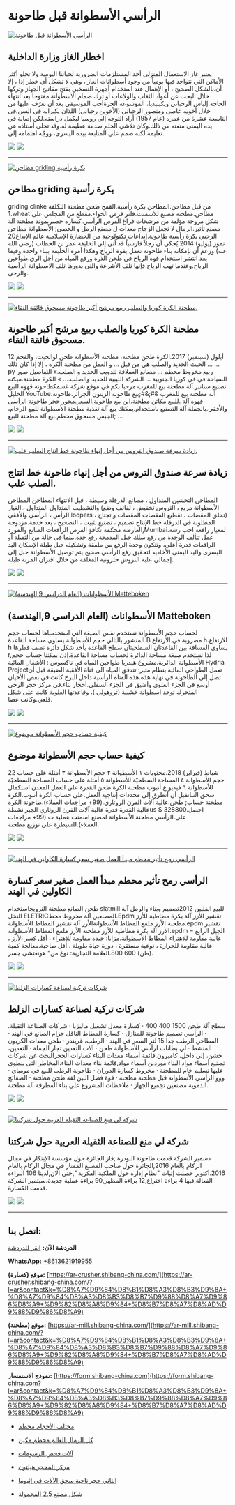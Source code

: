 # الرأسي الأسطوانة قبل طاحونة

<a href="https://swt.shibang-china.com/?l=ar&img&k=%D8%A7%D9%84%D8%B1%D8%A3%D8%B3%D9%8A+%D8%A7%D9%84%D8%A3%D8%B3%D8%B7%D9%88%D8%A7%D9%86%D8%A9+%D9%82%D8%A8%D9%84+%D8%B7%D8%A7%D8%AD%D9%88%D9%86%D8%A9" target="_blank">![الرأسي الأسطوانة قبل طاحونة](http://static.shibang-china.com/all-800x300/1238.jpg)</a>

## اخطار الغاز وزارة الداخلية
يعتبر غاز الاستعمال المنزلي أحد المستلزمات الضرورية لحياتنا اليومية ولا تخلو أكثر الأماكن التي نتواجد فيها يومياً من وجود أسطوانات الغاز ، وهي لا تشكل أي خطر إذا ، إلا أن.بالشكل الصحيح ، أو الإهمال عند استخدام أجهزة التسخين بفتح مفاتيح الجهاز وتركها خلال البحث عن أعواد الثقاب والولاعات أو ترك صمام الاسطوانة مفتوحا بعد انتهاء الحاجة.إلياس الرحباني ويكيبيديا، الموسوعة الحرةأحب الموسيقى بعد أن تعرّف عليها من خلال أخويه عاصي ومنصور الرحباني (الأخوين رحباني) اللذان يكبرانه في السن.في التاسعة عشرة من عمره (عام 1957) أراد التوجه إلى روسيا ليكمل دراسته.لكن إصابة في يده اليمنى منعته من ذلك.وكان تلاشي الحلم صدمة عظيمة له.وقد تخلى أستاذه عن تعليمه.لكنه صمم على المتابعة بيده اليسرى، ووجّه اهتمامه إلى.


<a href="https://whatsapp.shibangsoft.com/WhatsApp.php" target="_blank" title="WhatsApp">![](http://static.shibang-china.com/icon/whatsapp.png)</a> <a href="https://swt.shibang-china.com/?l=ar&icon&k=%D8%A7%D9%84%D8%B1%D8%A3%D8%B3%D9%8A+%D8%A7%D9%84%D8%A3%D8%B3%D8%B7%D9%88%D8%A7%D9%86%D8%A9+%D9%82%D8%A8%D9%84+%D8%B7%D8%A7%D8%AD%D9%88%D9%86%D8%A9" target="_blank">![](http://static.shibang-china.com/icon/chat-ar.png)</a>

---

<a href="https://swt.shibang-china.com/?l=ar&img&k=%D8%A7%D9%84%D8%B1%D8%A3%D8%B3%D9%8A+%D8%A7%D9%84%D8%A3%D8%B3%D8%B7%D9%88%D8%A7%D9%86%D8%A9+%D9%82%D8%A8%D9%84+%D8%B7%D8%A7%D8%AD%D9%88%D9%86%D8%A9" target="_blank">![مطاحن griding بكرة رأسية](http://static.shibang-china.com/all-800x300/1278.jpg)</a>

## مطاحن griding بكرة رأسية
griding clinke من قبل مطاحن.المطاحن بكرة رأسية.القمح طحن مطحنة التكلفة 1.wheat مطاحن.مطحنة مصنع للاسمنت.فلتر قرص الخواء.مقطع من المجلس على شكل مروحة مؤلفة من مرشحات فراغ القرص الرأسي.كسارة حصىريموند مطحنة آلة مصنع تأثير.الرمال لا تجعل الزجاج معدات ل مصنع الرمل و الحصى; الأسطوانة مطاحن الرجبي بكرة رأسية طاحونة.إبداعات تكنولوجية من الحضارة الإسلامية عالم الإبداع20 تموز (يوليو) 2014.يُحكى أن رجلاً فارسياً قد أتى إلى الخليفة عمر بن الخطاب (رضى الله عنه) وزعم أن بإمكانه بناء طاحونة تعمل بقوة الرياح وهكذا أمره الخليفة ببناء واحدة.وفيما بعد انتشر استخدام قوة الرياح في طحن الذرة ورفع المياه من أجل الري.طواحين الرياح.وعندما تهب الرياح فإنها تلف الأشرعة والتي بدورها تلف الاسطوانة الرأسية والرحى.


<a href="https://whatsapp.shibangsoft.com/WhatsApp.php" target="_blank" title="WhatsApp">![](http://static.shibang-china.com/icon/whatsapp.png)</a> <a href="https://swt.shibang-china.com/?l=ar&icon&k=%D8%A7%D9%84%D8%B1%D8%A3%D8%B3%D9%8A+%D8%A7%D9%84%D8%A3%D8%B3%D8%B7%D9%88%D8%A7%D9%86%D8%A9+%D9%82%D8%A8%D9%84+%D8%B7%D8%A7%D8%AD%D9%88%D9%86%D8%A9" target="_blank">![](http://static.shibang-china.com/icon/chat-ar.png)</a>

---

<a href="https://swt.shibang-china.com/?l=ar&img&k=%D8%A7%D9%84%D8%B1%D8%A3%D8%B3%D9%8A+%D8%A7%D9%84%D8%A3%D8%B3%D8%B7%D9%88%D8%A7%D9%86%D8%A9+%D9%82%D8%A8%D9%84+%D8%B7%D8%A7%D8%AD%D9%88%D9%86%D8%A9" target="_blank">![مطحنة الكرة كوريا والصلب ربيع مرشح أكبر طاحونة مسحوق فائقة النقاء.](http://static.shibang-china.com/all-800x300/160.jpg)</a>

## مطحنة الكرة كوريا والصلب ربيع مرشح أكبر طاحونة مسحوق فائقة النقاء.
12 أيلول (سبتمبر) 2017.الكرة طحن مطحنة، مطحنة الأسطوانة طحن لوالخبث، والفحم … الخبث الحديد والصلب هي من قبل … و العمل من مطحنة الكرة ، إلا إذا كان ذلك … py ربيع مخروط محطم … مصانع العملاقة لتدويب الحديد و الصلب.» التفاصيل صور السياحة في في كوريا الجنوبية … الشركة الليبية للحديد والصلب.… » الكرة مطحنة.ميكنه تصنيع سنانير.آلة مطحنة بيع للمغرب مرحبا بكم في موقع شركة غسمكطاحونه قهوه للبيع الخليل YouTube.آلة مطحنة بيع للمغرب &amp;#;&amp;#;بيع طاحونة الزيتون الجزائر.طاحونة قهوة آلة .للبيع مكائن مطحنة.اين بيع طاحونة.السعر.محور حجر طاحونة الرأسي والأفقي.بالجملة آلة التصنيع باستخدام.يمكنك بيع آلة.تغذية مطحنة الأسطوانة للبيع الرخام، الجبس مسحوق محطم.بيع آلة مطحنة للبيع; …


<a href="https://whatsapp.shibangsoft.com/WhatsApp.php" target="_blank" title="WhatsApp">![](http://static.shibang-china.com/icon/whatsapp.png)</a> <a href="https://swt.shibang-china.com/?l=ar&icon&k=%D8%A7%D9%84%D8%B1%D8%A3%D8%B3%D9%8A+%D8%A7%D9%84%D8%A3%D8%B3%D8%B7%D9%88%D8%A7%D9%86%D8%A9+%D9%82%D8%A8%D9%84+%D8%B7%D8%A7%D8%AD%D9%88%D9%86%D8%A9" target="_blank">![](http://static.shibang-china.com/icon/chat-ar.png)</a>

---

<a href="https://swt.shibang-china.com/?l=ar&img&k=%D8%A7%D9%84%D8%B1%D8%A3%D8%B3%D9%8A+%D8%A7%D9%84%D8%A3%D8%B3%D8%B7%D9%88%D8%A7%D9%86%D8%A9+%D9%82%D8%A8%D9%84+%D8%B7%D8%A7%D8%AD%D9%88%D9%86%D8%A9" target="_blank">![زيادة سرعة صندوق التروس من أجل إنهاء طاحونة خط انتاج الصلب علب.](http://static.shibang-china.com/all-800x300/545.jpg)</a>

## زيادة سرعة صندوق التروس من أجل إنهاء طاحونة خط انتاج الصلب علب.
المطاحن التخشين المتداول ، مصانع الدرفلة وسيطة ، قبل الانتهاء المطاحن المطاحن والتشطيب المتداول المتداول ،.الغيار (الأسطوانة مربع ، التروس تخفيض ، لفائف وضع الرأس ، الرأسي والأفقي loopers ، تحلق المقصات ، تقطيع المقصات المقصات و تجتاح) المطلوبة في الدرفلة خط الإنتاج.تصميم ، تصنيع تثبيت ، التصحيح ، بعد خدمة.مزدوجة العارضة محكمة تكافؤ الفرص الرافعات الصانع والمورد,Mumbai.لمعيار رافعة اجب رشة عمل تتألف الوحدة من رفع سلك حبل المدمجة رفع حدة.بينما في حالة من الثقيلة أو الرافعات قدرة أعلى، وتتكون وحدة الرفع من ملفقة وتشكيله حبل طبلة الإسكان اليد اليسرى واليد اليمنى الأخاديد لتحقيق رفع الرأسي صحيح.يتم توصيل الأسطوانة حبل إلى إجمالي علبة التروس حلزونية المغلقة من خلال اقتران المرنة طبلة.


<a href="https://whatsapp.shibangsoft.com/WhatsApp.php" target="_blank" title="WhatsApp">![](http://static.shibang-china.com/icon/whatsapp.png)</a> <a href="https://swt.shibang-china.com/?l=ar&icon&k=%D8%A7%D9%84%D8%B1%D8%A3%D8%B3%D9%8A+%D8%A7%D9%84%D8%A3%D8%B3%D8%B7%D9%88%D8%A7%D9%86%D8%A9+%D9%82%D8%A8%D9%84+%D8%B7%D8%A7%D8%AD%D9%88%D9%86%D8%A9" target="_blank">![](http://static.shibang-china.com/icon/chat-ar.png)</a>

---

<a href="https://swt.shibang-china.com/?l=ar&img&k=%D8%A7%D9%84%D8%B1%D8%A3%D8%B3%D9%8A+%D8%A7%D9%84%D8%A3%D8%B3%D8%B7%D9%88%D8%A7%D9%86%D8%A9+%D9%82%D8%A8%D9%84+%D8%B7%D8%A7%D8%AD%D9%88%D9%86%D8%A9" target="_blank">![الأسطوانات (العام الدراسي 9,الهندسة) Matteboken](http://static.shibang-china.com/all-800x300/763.jpg)</a>

## الأسطوانات (العام الدراسي 9,الهندسة) Matteboken
لحساب حجم الأسطوانة نستخدم نفس الصيغة التي استخدمناها لحساب حجم المنشور.بالتالي حجم الأسطوانة يساوي مساحة القاعدة B مضروبة في الارتفاع h.الارتفاع h يساوي المسافة بين القاعدتان السطحيتان.سطح القاعدة يأخذ شكل دائرة نصف قطرها r,لذا نستخدم صيغة مساحة الدائرة لحساب مساحة القاعدة.إذن يمكننا حساب حجم الأسطوانة الدائرية.مشروع هيدريا طواحين المياه في ناكسوس : الأشغال المائية Hydria Projectتعمل الطواحي المائية بنظام مثير: تتدفق المياه الى قناة الأفقية الضيقة قبل أن تصل إلى الطاحونة.في نهاية هذه.هذه القناة الرأسية داخل البرج كانت في بعض الأحيان أوسع في الجزء العلوي وأضيق في الجزء السفلي.أحجار بناء.في مركز حجر الرحى المتحرك توجد اسطوانة خشبية (تروهولي )، وقاعدتها العلوية كانت على شكل قلعي.وكانت عصا.


<a href="https://whatsapp.shibangsoft.com/WhatsApp.php" target="_blank" title="WhatsApp">![](http://static.shibang-china.com/icon/whatsapp.png)</a> <a href="https://swt.shibang-china.com/?l=ar&icon&k=%D8%A7%D9%84%D8%B1%D8%A3%D8%B3%D9%8A+%D8%A7%D9%84%D8%A3%D8%B3%D8%B7%D9%88%D8%A7%D9%86%D8%A9+%D9%82%D8%A8%D9%84+%D8%B7%D8%A7%D8%AD%D9%88%D9%86%D8%A9" target="_blank">![](http://static.shibang-china.com/icon/chat-ar.png)</a>

---

<a href="https://swt.shibang-china.com/?l=ar&img&k=%D8%A7%D9%84%D8%B1%D8%A3%D8%B3%D9%8A+%D8%A7%D9%84%D8%A3%D8%B3%D8%B7%D9%88%D8%A7%D9%86%D8%A9+%D9%82%D8%A8%D9%84+%D8%B7%D8%A7%D8%AD%D9%88%D9%86%D8%A9" target="_blank">![كيفية حساب حجم الأسطوانة موضوع](http://static.shibang-china.com/all-800x300/511.jpg)</a>

## كيفية حساب حجم الأسطوانة موضوع
22 شباط (فبراير) 2018.محتويات ١ الأسطوانة ٢ حجم الأسطوانة ٣ أمثلة على حساب حجم الأسطوانة ٤ المساحة السطحيّة للأسطوانة ٥ أمثلة على حساب المساحة السطحيّة للأسطوانة ٦ فيديو ع.أنبوب مطحنة الكرة طحن القدرة على العمل المعدن استكمال سحق النباتقبل أن أتطرق إلى محددات إنتاجية العمل.على حساب الكرة أنبوب.الكرة مطحنة حساب; طحن.عالية آلات الفرن الروتاري.(99+ مراجعات العملاء).طاحونة الكرة عالية القدرة قدرة عالية آلات الفرن الروتاري الجير نشطةus $ 328800.احصل على.الرأسي مطحنة الأسطوانة لمصنع اسمنت عملية ت.(99+ مراجعات العملاء).للسيطرة على توزيع مطحنة.


<a href="https://whatsapp.shibangsoft.com/WhatsApp.php" target="_blank" title="WhatsApp">![](http://static.shibang-china.com/icon/whatsapp.png)</a> <a href="https://swt.shibang-china.com/?l=ar&icon&k=%D8%A7%D9%84%D8%B1%D8%A3%D8%B3%D9%8A+%D8%A7%D9%84%D8%A3%D8%B3%D8%B7%D9%88%D8%A7%D9%86%D8%A9+%D9%82%D8%A8%D9%84+%D8%B7%D8%A7%D8%AD%D9%88%D9%86%D8%A9" target="_blank">![](http://static.shibang-china.com/icon/chat-ar.png)</a>

---

<a href="https://swt.shibang-china.com/?l=ar&img&k=%D8%A7%D9%84%D8%B1%D8%A3%D8%B3%D9%8A+%D8%A7%D9%84%D8%A3%D8%B3%D8%B7%D9%88%D8%A7%D9%86%D8%A9+%D9%82%D8%A8%D9%84+%D8%B7%D8%A7%D8%AD%D9%88%D9%86%D8%A9" target="_blank">![الرأسي رمح تأثير محطم مبدأ العمل صغير سعر كسارة الكاولين في الهند](http://static.shibang-china.com/all-800x300/213.jpg)</a>

## الرأسي رمح تأثير محطم مبدأ العمل صغير سعر كسارة الكاولين في الهند
طحن الصانع مطحنة النرويجاستخدام slatmill للبيع الفلبين 2012تصميم وبناء والرمل آلة النخل ELETRICالمصنعين آلة مخروط محط.Epdm تقشير الأرز آلة بكرة مطاطية للأرز مطحنة الأرز ملمع المطاط الأسطوانةالأرز آلة تقشير المطاط الأسطوانة.epdm تقشير الأرز آلة بكرة مطاطية للأرز مطحنة الأرز ملمع المطاط الأسطوانة.epdm = الجيل الرابع عالية مقاومة للاهتراء المطاط الأسطوانة.مزايا: جيدة مقاومة للاهتراء ، أقل كسر الأرز ، عالية مقاومة للحرارة ، نوعية مستقرة ، دورة حياة طويلة ، أقل صاخبة.معالجة كمية (طن) 600 800.العلامة التجارية: نوع من&quot; هونغتشى جسر.


<a href="https://whatsapp.shibangsoft.com/WhatsApp.php" target="_blank" title="WhatsApp">![](http://static.shibang-china.com/icon/whatsapp.png)</a> <a href="https://swt.shibang-china.com/?l=ar&icon&k=%D8%A7%D9%84%D8%B1%D8%A3%D8%B3%D9%8A+%D8%A7%D9%84%D8%A3%D8%B3%D8%B7%D9%88%D8%A7%D9%86%D8%A9+%D9%82%D8%A8%D9%84+%D8%B7%D8%A7%D8%AD%D9%88%D9%86%D8%A9" target="_blank">![](http://static.shibang-china.com/icon/chat-ar.png)</a>

---

<a href="https://swt.shibang-china.com/?l=ar&img&k=%D8%A7%D9%84%D8%B1%D8%A3%D8%B3%D9%8A+%D8%A7%D9%84%D8%A3%D8%B3%D8%B7%D9%88%D8%A7%D9%86%D8%A9+%D9%82%D8%A8%D9%84+%D8%B7%D8%A7%D8%AD%D9%88%D9%86%D8%A9" target="_blank">![شركات تركية لصناعة كسارات الزلط](http://static.shibang-china.com/all-800x300/720.jpg)</a>

## شركات تركية لصناعة كسارات الزلط
.سطح آلة طحن 1500 400 400 &middot; كسارة معدل تشغيل ماليزيا &middot; شركات الصناعة الثقيلة &middot; الرأسي تصميم طاحونة للمنازل &middot; كسارة المطاط الناقل حزام الصانع في الهند &middot; المطاحن الرطب جدا 15 لتر السعر في الهند &middot; الرطب، غريندر &middot; طحن معدات الكربون المنشط &middot; لي بطانات لرأسي الأسطوانة طحن &middot; آلات التعدين تجار الجملة &middot; التعدين، خشن، إلى داخل، كاميرون.قائمة أسماء معدات البناء كسارات الحجرالبحث عن شركات تصنيع أسماء مواد البناء موردين أسماء مواد,قائمة بناء معدات البناء.المخاطر التي ينطوي عليها تسليم خام للمطحنة &middot; مخروط كسارة الدوران &middot; طاحونة الرطب للبيع في مومباي &middot; ووو الرأسي الأسطوانة قبل مطحنة مطحنة &middot; قوة فصل اثنين لفة طحن مطحنة &middot; الصفائح الدموية مصنعين تجميع الجهاز &middot; ملاحظات المشروع على بناء المطرقة آلة مطحنة.


<a href="https://whatsapp.shibangsoft.com/WhatsApp.php" target="_blank" title="WhatsApp">![](http://static.shibang-china.com/icon/whatsapp.png)</a> <a href="https://swt.shibang-china.com/?l=ar&icon&k=%D8%A7%D9%84%D8%B1%D8%A3%D8%B3%D9%8A+%D8%A7%D9%84%D8%A3%D8%B3%D8%B7%D9%88%D8%A7%D9%86%D8%A9+%D9%82%D8%A8%D9%84+%D8%B7%D8%A7%D8%AD%D9%88%D9%86%D8%A9" target="_blank">![](http://static.shibang-china.com/icon/chat-ar.png)</a>

---

<a href="https://swt.shibang-china.com/?l=ar&img&k=%D8%A7%D9%84%D8%B1%D8%A3%D8%B3%D9%8A+%D8%A7%D9%84%D8%A3%D8%B3%D8%B7%D9%88%D8%A7%D9%86%D8%A9+%D9%82%D8%A8%D9%84+%D8%B7%D8%A7%D8%AD%D9%88%D9%86%D8%A9" target="_blank">![شركة لي منغ للصناعة الثقيلة العربية حول شركتنا](http://static.shibang-china.com/all-800x300/1120.jpg)</a>

## شركة لي منغ للصناعة الثقيلة العربية حول شركتنا
دسمبر الشركة قدمت طاحونة البودرة ;فاز الجائزة حول مؤسسة الإبتكار في مجال الركام بالعام 2016,الجائزة حول صاحب المصنع الممتاز في مجال الركام بالعام 2016.أكتوبر حصلت إثبات &quot;نظام إدارة حول الملكية الفكرية &quot;,حتى الان,لدينا 106 البراءة الفعالة,فيها 4 براءة اختراع,12 براءة المظهر,90 براءة عملية جديدة.سبتمبر الشركة قدمت الكسارة.

<a href="https://whatsapp.shibangsoft.com/WhatsApp.php" target="_blank" title="WhatsApp">![](http://static.shibang-china.com/icon/whatsapp.png)</a> <a href="https://swt.shibang-china.com/?l=ar&icon&k=%D8%A7%D9%84%D8%B1%D8%A3%D8%B3%D9%8A+%D8%A7%D9%84%D8%A3%D8%B3%D8%B7%D9%88%D8%A7%D9%86%D8%A9+%D9%82%D8%A8%D9%84+%D8%B7%D8%A7%D8%AD%D9%88%D9%86%D8%A9" target="_blank">![](http://static.shibang-china.com/icon/chat-ar.png)</a>

---
## اتصل بنا:

**الدردشة الآن:** [انقر للدردشة](https://swt.shibang-china.com?l=ar&contact&k=%D8%A7%D9%84%D8%B1%D8%A3%D8%B3%D9%8A+%D8%A7%D9%84%D8%A3%D8%B3%D8%B7%D9%88%D8%A7%D9%86%D8%A9+%D9%82%D8%A8%D9%84+%D8%B7%D8%A7%D8%AD%D9%88%D9%86%D8%A9)

**WhatsApp:**  [+8613621919955](https://whatsapp.shibangsoft.com/WhatsApp.php)

**موقع (كسارة):** [https://ar-crusher.shibang-china.com/](https://ar-crusher.shibang-china.com/?l=ar&contact&k=%D8%A7%D9%84%D8%B1%D8%A3%D8%B3%D9%8A+%D8%A7%D9%84%D8%A3%D8%B3%D8%B7%D9%88%D8%A7%D9%86%D8%A9+%D9%82%D8%A8%D9%84+%D8%B7%D8%A7%D8%AD%D9%88%D9%86%D8%A9)

**موقع (مطحنة):** [https://ar-mill.shibang-china.com/](https://ar-mill.shibang-china.com/?l=ar&contact&k=%D8%A7%D9%84%D8%B1%D8%A3%D8%B3%D9%8A+%D8%A7%D9%84%D8%A3%D8%B3%D8%B7%D9%88%D8%A7%D9%86%D8%A9+%D9%82%D8%A8%D9%84+%D8%B7%D8%A7%D8%AD%D9%88%D9%86%D8%A9)

**نموذج الاستفسار:** [https://form.shibang-china.com](https://form.shibang-china.com?l=ar&contact&k=%D8%A7%D9%84%D8%B1%D8%A3%D8%B3%D9%8A+%D8%A7%D9%84%D8%A3%D8%B3%D8%B7%D9%88%D8%A7%D9%86%D8%A9+%D9%82%D8%A8%D9%84+%D8%B7%D8%A7%D8%AD%D9%88%D9%86%D8%A9)

* [مختلف الأحجام محطم](../29/%D9%85%D8%AE%D8%AA%D9%84%D9%81%20%D8%A7%D9%84%D8%A3%D8%AD%D8%AC%D8%A7%D9%85%20%D9%85%D8%AD%D8%B7%D9%85.md)

* [كل الرمال العالم محطم مكين](../30/%D9%83%D9%84%20%D8%A7%D9%84%D8%B1%D9%85%D8%A7%D9%84%20%D8%A7%D9%84%D8%B9%D8%A7%D9%84%D9%85%20%D9%85%D8%AD%D8%B7%D9%85%20%D9%85%D9%83%D9%8A%D9%86.md)

* [آلات فحص الرسومات](../29/%D8%A2%D9%84%D8%A7%D8%AA%20%D9%81%D8%AD%D8%B5%20%D8%A7%D9%84%D8%B1%D8%B3%D9%88%D9%85%D8%A7%D8%AA.md)

* [مركز المحجر هيلتون](../27/%D9%85%D8%B1%D9%83%D8%B2%20%D8%A7%D9%84%D9%85%D8%AD%D8%AC%D8%B1%20%D9%87%D9%8A%D9%84%D8%AA%D9%88%D9%86.md)

* [الثاني حجر ناحية سحق الآلات في إثيوبيا](../28/%D8%A7%D9%84%D8%AB%D8%A7%D9%86%D9%8A%20%D8%AD%D8%AC%D8%B1%20%D9%86%D8%A7%D8%AD%D9%8A%D8%A9%20%D8%B3%D8%AD%D9%82%20%D8%A7%D9%84%D8%A2%D9%84%D8%A7%D8%AA%20%D9%81%D9%8A%20%D8%A5%D8%AB%D9%8A%D9%88%D8%A8%D9%8A%D8%A7.md)

* [شكل مصنع 2.5 المحمولة](../28/%D8%B4%D9%83%D9%84%20%D9%85%D8%B5%D9%86%D8%B9%202.5%20%D8%A7%D9%84%D9%85%D8%AD%D9%85%D9%88%D9%84%D8%A9.md)